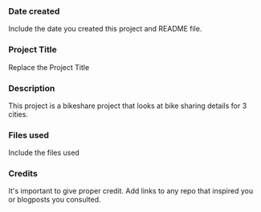 ### Date created
Include the date you created this project and README file.

### Project Title
Replace the Project Title

### Description
This project is a bikeshare project that looks at bike sharing details for 3 cities.

### Files used
Include the files used

### Credits
It's important to give proper credit. Add links to any repo that inspired you or blogposts you consulted.

